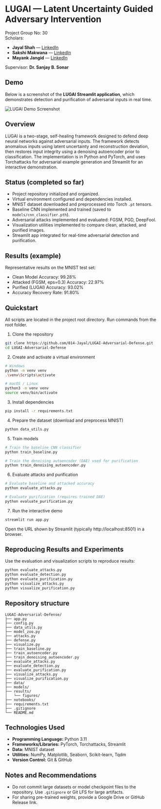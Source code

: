 
LUGAI — Latent Uncertainty Guided Adversary Intervention
=======================================================

Project Group No: 30  
Scholars:  
- **Jayal Shah** — [LinkedIn](https://www.linkedin.com/in/jayal-shah/)  
- **Sakshi Makwana** — [LinkedIn](https://www.linkedin.com/in/sakshi-makwana-04b0181b4/)  
- **Mayank Jangid** — [LinkedIn](https://www.linkedin.com/in/mayank-jangid-34395b279/)

Supervisor: **Dr. Sanjay B. Sonar**

Demo
----
Below is a screenshot of the **LUGAI Streamlit application**, which demonstrates detection and purification of adversarial inputs in real time.

![LUGAI Demo Screenshot]([[results/figures/demo_screenshot.png](https://github.com/014-Jayal/LUGAI-Adversarial-Defense/issues/1#issue-3553907647)](https://private-user-images.githubusercontent.com/110172420/505724589-edca659e-b48c-4af0-b8cf-e882f5bdfff0.png?jwt=eyJ0eXAiOiJKV1QiLCJhbGciOiJIUzI1NiJ9.eyJpc3MiOiJnaXRodWIuY29tIiwiYXVkIjoicmF3LmdpdGh1YnVzZXJjb250ZW50LmNvbSIsImtleSI6ImtleTUiLCJleHAiOjE3NjE0ODQ1NDEsIm5iZiI6MTc2MTQ4NDI0MSwicGF0aCI6Ii8xMTAxNzI0MjAvNTA1NzI0NTg5LWVkY2E2NTllLWI0OGMtNGFmMC1iOGNmLWU4ODJmNWJkZmZmMC5wbmc_WC1BbXotQWxnb3JpdGhtPUFXUzQtSE1BQy1TSEEyNTYmWC1BbXotQ3JlZGVudGlhbD1BS0lBVkNPRFlMU0E1M1BRSzRaQSUyRjIwMjUxMDI2JTJGdXMtZWFzdC0xJTJGczMlMkZhd3M0X3JlcXVlc3QmWC1BbXotRGF0ZT0yMDI1MTAyNlQxMzEwNDFaJlgtQW16LUV4cGlyZXM9MzAwJlgtQW16LVNpZ25hdHVyZT04MmRhOTZiYTI1Y2M3MmUwOTIxZjg5ZDVlYTYwYWI2ZmUyNjFkOTUwNWZiZGVmYjdlZDU1Zjc0MDkyMmVjZTExJlgtQW16LVNpZ25lZEhlYWRlcnM9aG9zdCJ9.SBG2bB2IR7cKBuedtGdSjqT7AkD2sNLl6f5ZW_qhK80))

Overview
--------
LUGAI is a two-stage, self-healing framework designed to defend deep neural networks against adversarial inputs. The framework detects anomalous inputs using latent uncertainty and reconstruction deviation, then restores input integrity using a denoising autoencoder prior to classification. The implementation is in Python and PyTorch, and uses Torchattacks for adversarial example generation and Streamlit for an interactive demonstration.

Status (completed so far)
-------------------------
- Project repository initialized and organized.
- Virtual environment configured and dependencies installed.
- MNIST dataset downloaded and preprocessed into Torch `.pt` tensors.
- Baseline CNN implemented and trained (saved to `models/cnn_classifier.pth`).
- Adversarial attacks implemented and evaluated: FGSM, PGD, DeepFool.
- Visualization utilities implemented to compare clean, attacked, and purified images.
- Streamlit app integrated for real-time adversarial detection and purification.

Results (example)
-----------------
Representative results on the MNIST test set:

- Clean Model Accuracy: 99.28%
- Attacked (FGSM, eps=0.3) Accuracy: 22.97%
- Purified (LUGAI) Accuracy: 93.02%
- Accuracy Recovery Rate: 91.80%

Quickstart
----------
All scripts are located in the project root directory. Run commands from the root folder.

1. Clone the repository
```bash
git clone https://github.com/014-Jayal/LUGAI-Adversarial-Defense.git
cd LUGAI-Adversarial-Defense
```

2. Create and activate a virtual environment
```bash
# Windows
python -m venv venv
.\venv\Scripts\activate

# macOS / Linux
python3 -m venv venv
source venv/bin/activate
```

3. Install dependencies
```bash
pip install -r requirements.txt
```

4. Prepare the dataset (download and preprocess MNIST)
```bash
python data_utils.py
```

5. Train models
```bash
# Train the baseline CNN classifier
python train_baseline.py

# Train the denoising autoencoder (DAE) used for purification
python train_denoising_autoencoder.py
```

6. Evaluate attacks and purification
```bash
# Evaluate baseline and attacked accuracy
python evaluate_attacks.py

# Evaluate purification (requires trained DAE)
python evaluate_purification.py
```

7. Run the interactive demo
```bash
streamlit run app.py
```
Open the URL shown by Streamlit (typically http://localhost:8501) in a browser.

Reproducing Results and Experiments
----------------------------------
Use the evaluation and visualization scripts to reproduce results:
```bash
python evaluate_attacks.py
python evaluate_detection.py
python evaluate_purification.py
python visualize_attacks.py
python visualize_purification.py
```

Repository structure
--------------------
```
LUGAI-Adversarial-Defense/
├── app.py
├── config.py
├── data_utils.py
├── model_zoo.py
├── attacks.py
├── defense.py
├── visualize.py
├── train_baseline.py
├── train_autoencoder.py
├── train_denoising_autoencoder.py
├── evaluate_attacks.py
├── evaluate_detection.py
├── evaluate_purification.py
├── visualize_attacks.py
├── visualize_purification.py
├── data/
├── models/
├── results/
│   └── figures/
├── notebooks/
├── requirements.txt
├── .gitignore
└── README.md
```

Technologies Used
-----------------
- **Programming Language:** Python 3.11  
- **Frameworks/Libraries:** PyTorch, Torchattacks, Streamlit  
- **Data:** MNIST dataset  
- **Utilities:** NumPy, Matplotlib, Seaborn, Scikit-learn, Tqdm  
- **Version Control:** Git & GitHub  

Notes and Recommendations
-------------------------
- Do not commit large datasets or model checkpoint files to the repository. Use `.gitignore` or Git LFS for large artifacts.
- For sharing pre-trained weights, provide a Google Drive or GitHub Release link.

